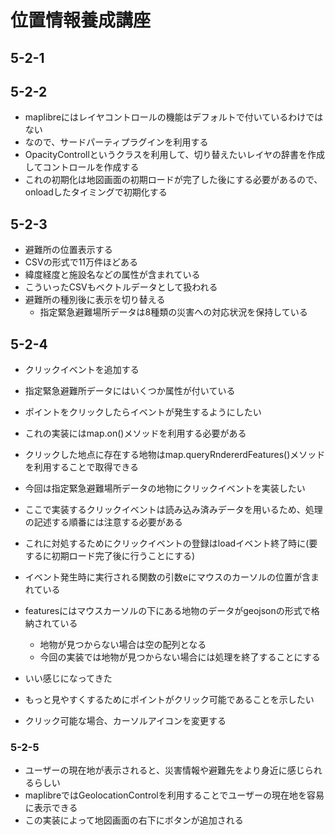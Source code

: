 # 位置情報養成講座
## 5-2-1
## 5-2-2
- maplibreにはレイヤコントロールの機能はデフォルトで付いているわけではない
- なので、サードパーティプラグインを利用する
- OpacityControllというクラスを利用して、切り替えたいレイヤの辞書を作成してコントロールを作成する
- これの初期化は地図画面の初期ロードが完了した後にする必要があるので、onloadしたタイミングで初期化する
## 5-2-3
- 避難所の位置表示する
- CSVの形式で11万件ほどある
- 緯度経度と施設名などの属性が含まれている
- こういったCSVもベクトルデータとして扱われる
- 避難所の種別後に表示を切り替える
  - 指定緊急避難場所データは8種類の災害への対応状況を保持している
## 5-2-4
- クリックイベントを追加する
- 指定緊急避難所データにはいくつか属性が付いている
- ポイントをクリックしたらイベントが発生するようにしたい
- これの実装にはmap.on()メソッドを利用する必要がある
- クリックした地点に存在する地物はmap.queryRndererdFeatures()メソッドを利用することで取得できる
- 今回は指定緊急避難場所データの地物にクリックイベントを実装したい
- ここで実装するクリックイベントは読み込み済みデータを用いるため、処理の記述する順番には注意する必要がある
- これに対処するためにクリックイベントの登録はloadイベント終了時に(要するに初期ロード完了後に行うことにする)
- イベント発生時に実行される関数の引数eにマウスのカーソルの位置が含まれている
- featuresにはマウスカーソルの下にある地物のデータがgeojsonの形式で格納されている
  - 地物が見つからない場合は空の配列となる
  - 今回の実装では地物が見つからない場合には処理を終了することにする

- いい感じになってきた
- もっと見やすくするためにポイントがクリック可能であることを示したい
- クリック可能な場合、カーソルアイコンを変更する

### 5-2-5
- ユーザーの現在地が表示されると、災害情報や避難先をより身近に感じられるらしい
- maplibreではGeolocationControlを利用することでユーザーの現在地を容易に表示できる
- この実装によって地図画面の右下にボタンが追加される
